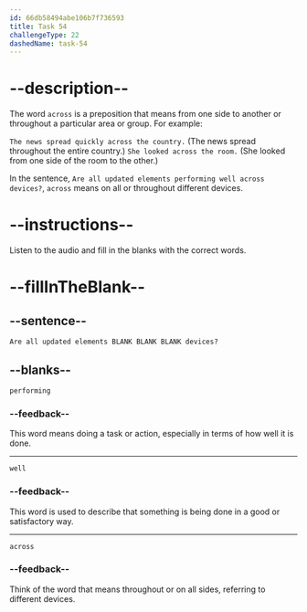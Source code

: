 ```yaml
---
id: 66db58494abe106b7f736593
title: Task 54
challengeType: 22
dashedName: task-54
---
```

<!--
AUDIO REFERENCE:
Bob: Are all updated elements performing well across devices?
-->

# --description--

The word `across` is a preposition that means from one side to another or throughout a particular area or group. For example:

`The news spread quickly across the country.` (The news spread throughout the entire country.)
`She looked across the room.` (She looked from one side of the room to the other.)

In the sentence, `Are all updated elements performing well across devices?`, `across` means on all or throughout different devices.

# --instructions--

Listen to the audio and fill in the blanks with the correct words.

# --fillInTheBlank--

## --sentence--

`Are all updated elements BLANK BLANK BLANK devices?`

## --blanks--

`performing`

### --feedback--

This word means doing a task or action, especially in terms of how well it is done.

---

`well`

### --feedback--

This word is used to describe that something is being done in a good or satisfactory way.

---

`across`

### --feedback--

Think of the word that means throughout or on all sides, referring to different devices.
